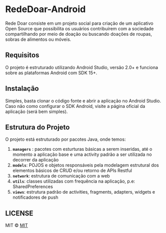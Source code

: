 # RedeDoar-Android

Rede Doar consiste em um projeto social para criação de um aplicativo Open Source que possibilita os usuários contribuírem com a sociedade compartilhando por meio de doação ou buscando doações de roupas, sobras de alimentos ou móveis. 

## Requisitos

O projeto é estruturado utilizando Android Studio, versão 2.0+ e funciona sobre as plataformas Android com SDK 15+.

## Instalação

Simples, basta clonar o código fonte e abrir a aplicação no Android Studio. Caso não como configurar o SDK Android, visite a página oficial da aplicação (será bem simples).

## Estrutura do Projeto

O projeto está estruturado por pacotes Java, onde temos:
1. **`managers`** : pacotes com esturturas básicas a serem inseridas, até o momento a aplicação base e uma activity padrão a ser utilizada no decorrer da aplicação
2. **`models`**: POJOS e objetos responsáveis pela modelagem estrutural dos elementos básicos de CRUD e/ou retorno de APIs Restful
3. **`network`**: estrutura de comunicação com a web
4.  **`utils`**: classes utilizadas com frequência na aplicação, p.e: SharedPreferences
5. **`views`**: estrutura padrão de activities, fragments, adapters, widgets e notificadores de push

## LICENSE
MIT © [MIT](LICENSE)